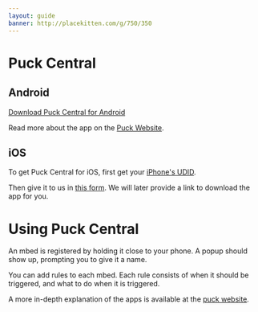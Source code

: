 ```yaml
---
layout: guide
banner: http://placekitten.com/g/750/350
---
```


# Puck Central

## Android

[Download Puck Central for Android](assets/puck-central.apk)

Read more about the app on the [Puck Website](http://nordicsemiconductor.github.io/puck/tutorials/smartphone-apps.html).

## iOS

To get Puck Central for iOS, first get your [iPhone's UDID](http://get.udid.io/).

Then give it to us in [this form](https://docs.google.com/forms/d/1Ji7RRTxRyeJ8v_YdgdeViybuWxAuY2qgJ6nR7kZ-PrE/viewform?usp=send_form). We will later provide a link to download the app for you.

# Using Puck Central

An mbed is registered by holding it close to your phone.
A popup should show up, prompting you to give it a name.

You can add rules to each mbed.
Each rule consists of when it should be triggered, and what to do when it is triggered.

A more in-depth explanation of the apps is available at the [puck website](http://nordicsemiconductor.github.io/puck/tutorials/smartphone-apps.html).

